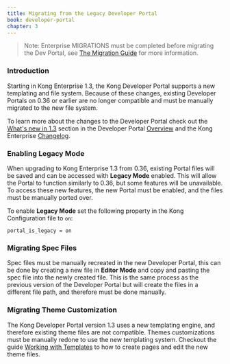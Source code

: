 ```yaml
---
title: Migrating from the Legacy Developer Portal
book: developer-portal
chapter: 3
---
```


> Note: Enterprise MIGRATIONS must be completed before migrating the Dev Portal, see [The Migration Guide](/enterprise/1.3-x/deployment/migrations/) for more information.

### Introduction

Starting in Kong Enterprise 1.3, the Kong Developer Portal supports a new
templating and file system. Because of these changes, existing Developer Portals
on 0.36 or earlier are no longer compatible and must be manually migrated to the 
new file system.

To learn more about the changes to the Developer Portal check out the 
[What's new in 1.3](/enterprise/1.3-x/developer-portal/overview/#whats-new-in-1.3)
section in the Developer Portal [Overview](/enterprise/1.3-x/developer-portal/overview)
and the Kong Enterprise [Changelog](/enterprise/changelog).


### Enabling Legacy Mode

When upgrading to Kong Enterprise 1.3 from 0.36, existing Portal files will be
saved and can be accessed with **Legacy Mode** enabled. This will allow the
Portal to function similarly to 0.36, but some features will be unavailable. To
access these new features, the new Portal must be enabled, and the files must
be manually ported over.

To enable **Legacy Mode** set the following property in the Kong Configuration
file to `on`:

```
portal_is_legacy = on
```

### Migrating Spec Files

Spec files must be manually recreated in the new Developer Portal, this can 
be done by creating a new file in **Editor Mode** and copy and pasting the spec
file into the newly created file. This is the same process as the previous
version of the Developer Portal but will create the files in a different file
path, and therefore must be done manually. 

### Migrating Theme Customization

The Kong Developer Portal version 1.3 uses a new templating engine, and therefore
existing theme files are not compatible. Themes customizations must be manually
redone to use the new templating system. Checkout the guide 
[Working with Templates](/enterprise/{{page.kong_version}}/developer-portal/working-with-templates) to how to create pages and edit the new theme files.

